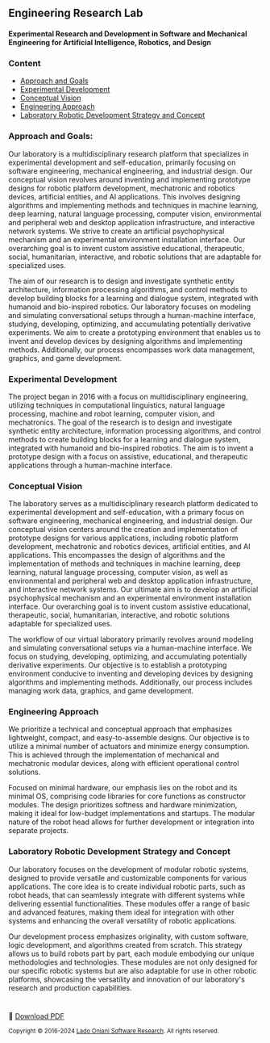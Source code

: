 ## Engineering Research Lab
#### Experimental Research and Development in Software and Mechanical Engineering for Artificial Intelligence, Robotics, and Design
### Content
 - [Approach and Goals](#Approach-and-Goals)
 - [Experimental Development](#Experimental-Development)
 - [Conceptual Vision](#Conceptual-Vision)
 - [Engineering Approach](#Engineering-Approach)
 - [Laboratory Robotic Development Strategy and Concept](#Laboratory-Robotic-Development-Strategy-and-Concept)
### Approach and Goals:
Our laboratory is a multidisciplinary research platform that specializes in experimental development and self-education, primarily focusing on software engineering, mechanical engineering, and industrial design. Our conceptual vision revolves around inventing and implementing prototype designs for robotic platform development, mechatronic and robotics devices, artificial entities, and AI applications. This involves designing algorithms and implementing methods and techniques in machine learning, deep learning, natural language processing, computer vision, environmental and peripheral web and desktop application infrastructure, and interactive network systems. We strive to create an artificial psychophysical mechanism and an experimental environment installation interface. Our overarching goal is to invent custom assistive educational, therapeutic, social, humanitarian, interactive, and robotic solutions that are adaptable for specialized uses.

The aim of our research is to design and investigate synthetic entity architecture, information processing algorithms, and control methods to develop building blocks for a learning and dialogue system, integrated with humanoid and bio-inspired robotics. Our laboratory focuses on modeling and simulating conversational setups through a human-machine interface, studying, developing, optimizing, and accumulating potentially derivative experiments. We aim to create a prototyping environment that enables us to invent and develop devices by designing algorithms and implementing methods. Additionally, our process encompasses work data management, graphics, and game development.

### Experimental Development
The project began in 2016 with a focus on multidisciplinary engineering, utilizing techniques in computational linguistics, natural language processing, machine and robot learning, computer vision, and mechatronics. The goal of the research is to design and investigate synthetic entity architecture, information processing algorithms, and control methods to create building blocks for a learning and dialogue system, integrated with humanoid and bio-inspired robotics. The aim is to invent a prototype design with a focus on assistive, educational, and therapeutic applications through a human-machine interface.

### Conceptual Vision
The laboratory serves as a multidisciplinary research platform dedicated to experimental development and self-education, with a primary focus on software engineering, mechanical engineering, and industrial design. Our conceptual vision centers around the creation and implementation of prototype designs for various applications, including robotic platform development, mechatronic and robotics devices, artificial entities, and AI applications. This encompasses the design of algorithms and the implementation of methods and techniques in machine learning, deep learning, natural language processing, computer vision, as well as environmental and peripheral web and desktop application infrastructure, and interactive network systems. Our ultimate aim is to develop an artificial psychophysical mechanism and an experimental environment installation interface. Our overarching goal is to invent custom assistive educational, therapeutic, social, humanitarian, interactive, and robotic solutions adaptable for specialized uses.

The workflow of our virtual laboratory primarily revolves around modeling and simulating conversational setups via a human-machine interface. We focus on studying, developing, optimizing, and accumulating potentially derivative experiments. Our objective is to establish a prototyping environment conducive to inventing and developing devices by designing algorithms and implementing methods. Additionally, our process includes managing work data, graphics, and game development.

### Engineering Approach
We prioritize a technical and conceptual approach that emphasizes lightweight, compact, and easy-to-assemble designs. Our objective is to utilize a minimal number of actuators and minimize energy consumption. This is achieved through the implementation of mechanical and mechatronic modular devices, along with efficient operational control solutions.

Focused on minimal hardware, our emphasis lies on the robot and its minimal OS, comprising code libraries for core functions as constructor modules. The design prioritizes softness and hardware minimization, making it ideal for low-budget implementations and startups. The modular nature of the robot head allows for further development or integration into separate projects.

### Laboratory Robotic Development Strategy and Concept
Our laboratory focuses on the development of modular robotic systems, designed to provide versatile and customizable components for various applications. The core idea is to create individual robotic parts, such as robot heads, that can seamlessly integrate with different systems while delivering essential functionalities. These modules offer a range of basic and advanced features, making them ideal for integration with other systems and enhancing the overall versatility of robotic applications.

Our development process emphasizes originality, with custom software, logic development, and algorithms created from scratch. This strategy allows us to build robots part by part, each module embodying our unique methodologies and technologies. These modules are not only designed for our specific robotic systems but are also adaptable for use in other robotic platforms, showcasing the versatility and innovation of our laboratory's research and production capabilities.

#

📌 [Download PDF](https://github.com/Engineering-Research-Lab/Workflow-Documentation/blob/main/Docs/PDF/Engineering-Research-Lab.pdf)

<sub>Copyright © 2016-2024 <a href="https://github.com/Engineering-Research-Lab" >Lado Oniani Software Research</a>. All rights reserved.</sub>
